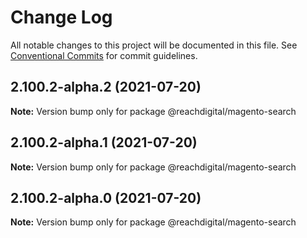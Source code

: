 # Change Log

All notable changes to this project will be documented in this file.
See [Conventional Commits](https://conventionalcommits.org) for commit guidelines.

## 2.100.2-alpha.2 (2021-07-20)

**Note:** Version bump only for package @reachdigital/magento-search





## 2.100.2-alpha.1 (2021-07-20)

**Note:** Version bump only for package @reachdigital/magento-search





## 2.100.2-alpha.0 (2021-07-20)

**Note:** Version bump only for package @reachdigital/magento-search
